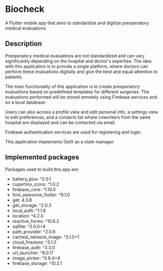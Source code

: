# Biocheck

A Flutter mobile app that aims to standardize and digitize preoperatory medical evaluations.

## Description

Preoperatory medical evaluations are not standardized and can vary significantly depending on the hospital and doctor's expertise. The idea with this application is to provide a single platform, where doctors can perform these evaluations digitally and give the best and equal attention to patients. 

The main functionality of this application is to create preoperatory evaluations based on predefined templates for different surgeries. The evaluations performed will be stored remotely using Firebase services and on a local database.

Users can also access a profile view and edit personal info, a settings view to edit preferences, and a contacts list where coworkers from the same hospital are displayed and can be contacted via email.

Firebase authentication services are used for registering and login.

This application implements GetX as a state manager.

## Implemented packages

Packages used to build this app are:

- battery_plus: ^2.0.1
- cupertino_icons: ^1.0.2
- firebase_core: ^1.10.0
- font_awesome_flutter: ^9.1.0
- get: 4.3.8
- get_storage: ^2.0.3
- local_auth: ^1.1.8
- location: ^4.2.0
- reactive_forms: ^10.6.2
- sqflite: ^2.0.0+4
- path_provider: ^2.0.6
- cached_network_image: ^3.1.0+1
- cloud_firestore: ^3.1.0
- firebase_auth: ^3.3.0
- url_launcher: ^6.0.17
- image_picker: ^0.8.4+4
- firebase_storage: ^10.2.1
